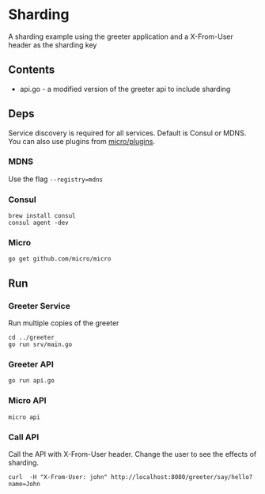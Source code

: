 # Sharding

A sharding example using the greeter application and a X-From-User header as the sharding key

## Contents

- api.go - a modified version of the greeter api to include sharding

## Deps

Service discovery is required for all services. Default is Consul or MDNS. You can also use plugins from 
[micro/plugins](https://github.com/micro/go-plugins).

### MDNS

Use the flag `--registry=mdns`

### Consul

```
brew install consul
consul agent -dev
```

### Micro

```
go get github.com/micro/micro
```

## Run 

### Greeter Service

Run multiple copies of the greeter

```
cd ../greeter
go run srv/main.go
```

### Greeter API

```
go run api.go
```

### Micro API

```
micro api
```

### Call API

Call the API with X-From-User header. Change the user to see the effects of sharding.

```shell
curl  -H "X-From-User: john" http://localhost:8080/greeter/say/hello?name=John
```

